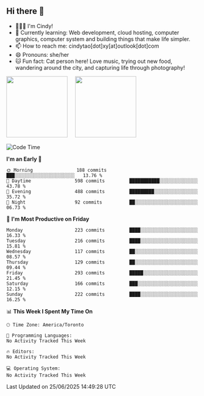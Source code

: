 ## Hi there 👋

<!--
**xinyue296/xinyue296** is a ✨ _special_ ✨ repository because its `README.md` (this file) appears on your GitHub profile.

Here are some ideas to get you started:

- 🔭 I’m currently working on ...
- 🌱 I’m currently learning ...
- 👯 I’m looking to collaborate on ...
- 🤔 I’m looking for help with ...
- 💬 Ask me about ...
- 📫 How to reach me: ...
- 😄 Pronouns: ...
- ⚡ Fun fact: ...
-->
- 👩🏻‍💻 I'm Cindy!
- 🌱 Currently learning: Web development, cloud hosting, computer graphics, computer system and building things that make life simpler.
- 📫 How to reach me: cindytao[dot]xy[at]outlook[dot]com
- 😄 Pronouns: she/her
- 🐱 Fun fact: Cat person here! Love music, trying out new food, wandering around the city, and capturing life through photography!

<!--Github Status: start-->
<div align="left">
  <img height="160em" src="https://github-readme-stats-topaz-two-25.vercel.app/api?username=xinyue296&theme=react&show_icons=true&count_private=true&include_orgs=true&hide=contribs,issues" />
    &nbsp;&nbsp;&nbsp;
  <img height="160em" src="https://github-readme-stats-cindy-taos-projects.vercel.app/api/top-langs/?username=xinyue296&theme=react&count_private=true&include_orgs=true&layout=compact" />
</div>
<!-- Github Status: end-->

<!--START_SECTION:waka-->
![Code Time](http://img.shields.io/badge/Code%20Time-294%20hrs%2036%20mins-blue)

**I'm an Early 🐤** 

```text
🌞 Morning                188 commits         ███░░░░░░░░░░░░░░░░░░░░░░   13.76 % 
🌆 Daytime                598 commits         ███████████░░░░░░░░░░░░░░   43.78 % 
🌃 Evening                488 commits         █████████░░░░░░░░░░░░░░░░   35.72 % 
🌙 Night                  92 commits          ██░░░░░░░░░░░░░░░░░░░░░░░   06.73 % 
```
📅 **I'm Most Productive on Friday** 

```text
Monday                   223 commits         ████░░░░░░░░░░░░░░░░░░░░░   16.33 % 
Tuesday                  216 commits         ████░░░░░░░░░░░░░░░░░░░░░   15.81 % 
Wednesday                117 commits         ██░░░░░░░░░░░░░░░░░░░░░░░   08.57 % 
Thursday                 129 commits         ██░░░░░░░░░░░░░░░░░░░░░░░   09.44 % 
Friday                   293 commits         █████░░░░░░░░░░░░░░░░░░░░   21.45 % 
Saturday                 166 commits         ███░░░░░░░░░░░░░░░░░░░░░░   12.15 % 
Sunday                   222 commits         ████░░░░░░░░░░░░░░░░░░░░░   16.25 % 
```


📊 **This Week I Spent My Time On** 

```text
🕑︎ Time Zone: America/Toronto

💬 Programming Languages: 
No Activity Tracked This Week

🔥 Editors: 
No Activity Tracked This Week

💻 Operating System: 
No Activity Tracked This Week
```


 Last Updated on 25/06/2025 14:49:28 UTC
<!--END_SECTION:waka-->
